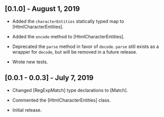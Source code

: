 ## [0.1.0] - August 1, 2019

* Added the `characterEntities` statically typed map to [HtmlCharacterEntities].

* Added the `encode` method to [HtmlCharacterEntities].

* Deprecated the `parse` method in favor of `decode`. `parse` still exists
as a wrapper for `decode`, but will be removed in a future release.

* Wrote new tests.

## [0.0.1 - 0.0.3] - July 7, 2019

* Changed [RegExpMatch] type declarations to [Match].

* Commented the [HtmlCharacterEntities] class.

* Initial release.
